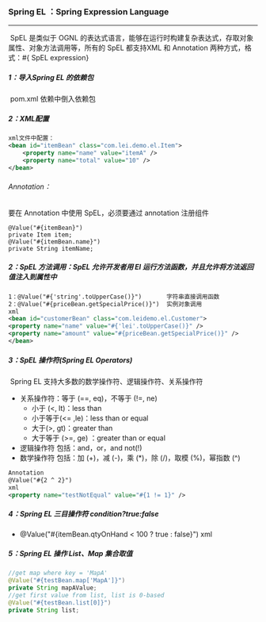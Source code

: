 ### Spring EL ：Spring Expression Language

------

​	SpEL 是类似于 OGNL 的表达式语言，能够在运行时构建复杂表达式，存取对象属性、对象方法调用等，所有的 SpEL 都支持XML 和 Annotation 两种方式，格式：#{ SpEL expression}

##### 1：导入Spring EL 的依赖包

​	pom.xml 依赖中倒入依赖包

##### 2：XML配置

```xml
xml文件中配置：
<bean id="itemBean" class="com.lei.demo.el.Item">
	<property name="name" value="itemA" />
	<property name="total" value="10" />
</bean>
```

###### Annotation：

要在 Annotation 中使用 SpEL，必须要通过 annotation 注册组件

```
@Value("#{itemBean}")
private Item item;
@Value("#{itemBean.name}")
private String itemName;
```

##### 2：SpEL 方法调用：SpEL 允许开发者用 El 运行方法函数，并且允许将方法返回值注入到属性中

```xml
1：@Value("#{'string'.toUpperCase()}")   	字符串直接调用函数
2：@Value("#{priceBean.getSpecialPrice()}") 	实例对象调用
xml
<bean id="customerBean" class="com.leidemo.el.Customer">
<property name="name" value="#{'lei'.toUpperCase()}" />
<property name="amount" value="#{priceBean.getSpecialPrice()}" />
</bean>
```

##### 3：SpEL 操作符(Spring EL Operators)

​	Spring EL 支持大多数的数学操作符、逻辑操作符、关系操作符

- 关系操作符：等于 (==, eq)，不等于 (!=, ne)
  - 小于 (<, lt)：less than
  - 小于等于(<= ,le)：less than or equal
  - 大于(>, gt)：greater than
  - 大于等于 (>=, ge) ：greater than or equal
- 逻辑操作符 包括：and，or，and not(!) 
- 数学操作符 包括：加 (+)，减 (-)，乘 (*)，除 (/)，取模 (%)，幂指数 (^)

```xml
Annotation
@Value("#{2 ^ 2}")
xml
<property name="testNotEqual" value="#{1 != 1}" />
```

##### 4：Spring EL 三目操作符 condition?true:false

- @Value("#{itemBean.qtyOnHand < 100 ? true : false}") xml


##### 5：Spring EL 操作 List、Map 集合取值

```java
//get map where key = 'MapA' 
@Value("#{testBean.map['MapA']}") 
private String mapAValue;
//get first value from list, list is 0-based
@Value("#{testBean.list[0]}") 
private String list;
```

